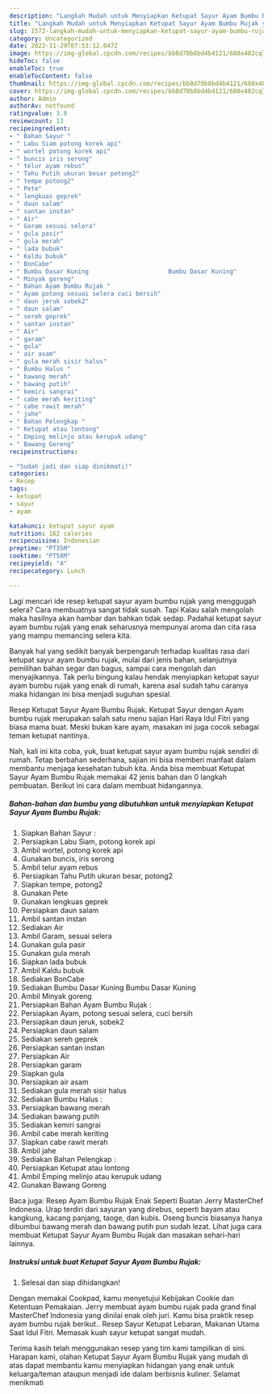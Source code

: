 ```yaml
---
description: "Langkah Mudah untuk Menyiapkan Ketupat Sayur Ayam Bumbu Rujak yang Lezat, Buat Buka Puasa}"
title: "Langkah Mudah untuk Menyiapkan Ketupat Sayur Ayam Bumbu Rujak yang Lezat, Buat Buka Puasa}"
slug: 1572-langkah-mudah-untuk-menyiapkan-ketupat-sayur-ayam-bumbu-rujak-yang-lezat-buat-buka-puasa
category: Uncategorized
date: 2022-11-29T07:53:12.647Z
image: https://img-global.cpcdn.com/recipes/bb8d70b8bd4b4121/680x482cq70/ketupat-sayur-ayam-bumbu-rujak-foto-resep-utama.jpg
hideToc: false
enableToc: true
enableTocContent: false
thumbnail: https://img-global.cpcdn.com/recipes/bb8d70b8bd4b4121/680x482cq70/ketupat-sayur-ayam-bumbu-rujak-foto-resep-utama.jpg
cover: https://img-global.cpcdn.com/recipes/bb8d70b8bd4b4121/680x482cq70/ketupat-sayur-ayam-bumbu-rujak-foto-resep-utama.jpg
author: Admin
authorAv: notfound
ratingvalue: 3.8
reviewcount: 13
recipeingredient:
- " Bahan Sayur "
- " Labu Siam potong korek api"
- " wortel potong korek api"
- " buncis iris serong"
- " telur ayam rebus"
- " Tahu Putih ukuran besar potong2"
- " tempe potong2"
- " Pete"
- " lengkuas geprek"
- " daun salam"
- " santan instan"
- " Air"
- " Garam sesuai selera"
- " gula pasir"
- " gula merah"
- " lada bubuk"
- " Kaldu bubuk"
- " BonCabe"
- " Bumbu Dasar Kuning                      Bumbu Dasar Kuning"
- " Minyak goreng"
- " Bahan Ayam Bumbu Rujak "
- " Ayam potong sesuai selera cuci bersih"
- " daun jeruk sobek2"
- " daun salam"
- " sereh geprek"
- " santan instan"
- " Air"
- " garam"
- " gula"
- " air asam"
- " gula merah sisir halus"
- " Bumbu Halus "
- " bawang merah"
- " bawang putih"
- " kemiri sangrai"
- " cabe merah keriting"
- " cabe rawit merah"
- " jahe"
- " Bahan Pelengkap "
- " Ketupat atau lontong"
- " Emping melinjo atau kerupuk udang"
- " Bawang Goreng"
recipeinstructions:

- "Sudah jadi dan siap dinikmati!"
categories:
- Resep
tags:
- ketupat
- sayur
- ayam

katakunci: ketupat sayur ayam 
nutrition: 162 calories
recipecuisine: Indonesian
preptime: "PT35M"
cooktime: "PT58M"
recipeyield: "4"
recipecategory: Lunch

---
```



Lagi mencari ide resep ketupat sayur ayam bumbu rujak yang menggugah selera? Cara membuatnya sangat tidak susah. Tapi Kalau salah mengolah maka hasilnya akan hambar dan bahkan tidak sedap. Padahal ketupat sayur ayam bumbu rujak yang enak seharusnya mempunyai aroma dan cita rasa yang mampu memancing selera kita.


Banyak hal yang sedikit banyak berpengaruh terhadap kualitas rasa dari ketupat sayur ayam bumbu rujak, mulai dari jenis bahan, selanjutnya pemilihan bahan segar dan bagus, sampai cara mengolah dan menyajikannya. Tak perlu bingung kalau hendak menyiapkan ketupat sayur ayam bumbu rujak yang enak di rumah, karena asal sudah tahu caranya maka hidangan ini bisa menjadi suguhan spesial.

Resep Ketupat Sayur Ayam Bumbu Rujak. Ketupat Sayur dengan Ayam bumbu rujak merupakan salah satu menu sajian Hari Raya Idul Fitri yang biasa mama buat. Meski bukan kare ayam, masakan ini juga cocok sebagai teman ketupat nantinya.


Nah, kali ini kita coba, yuk, buat ketupat sayur ayam bumbu rujak sendiri di rumah. Tetap berbahan sederhana, sajian ini bisa memberi manfaat dalam membantu menjaga kesehatan tubuh kita. Anda bisa membuat Ketupat Sayur Ayam Bumbu Rujak memakai 42 jenis bahan dan 0 langkah pembuatan. Berikut ini cara dalam membuat hidangannya.

<!--inarticleads1-->

##### Bahan-bahan dan bumbu yang dibutuhkan untuk menyiapkan Ketupat Sayur Ayam Bumbu Rujak:

1. Siapkan  Bahan Sayur :
1. Persiapkan  Labu Siam, potong korek api
1. Ambil  wortel, potong korek api
1. Gunakan  buncis, iris serong
1. Ambil  telur ayam rebus
1. Persiapkan  Tahu Putih ukuran besar, potong2
1. Siapkan  tempe, potong2
1. Gunakan  Pete
1. Gunakan  lengkuas geprek
1. Persiapkan  daun salam
1. Ambil  santan instan
1. Sediakan  Air
1. Ambil  Garam, sesuai selera
1. Gunakan  gula pasir
1. Gunakan  gula merah
1. Siapkan  lada bubuk
1. Ambil  Kaldu bubuk
1. Sediakan  BonCabe
1. Sediakan  Bumbu Dasar Kuning                      Bumbu Dasar Kuning
1. Ambil  Minyak goreng
1. Persiapkan  Bahan Ayam Bumbu Rujak :
1. Persiapkan  Ayam, potong sesuai selera, cuci bersih
1. Persiapkan  daun jeruk, sobek2
1. Persiapkan  daun salam
1. Sediakan  sereh geprek
1. Persiapkan  santan instan
1. Persiapkan  Air
1. Persiapkan  garam
1. Siapkan  gula
1. Persiapkan  air asam
1. Sediakan  gula merah sisir halus
1. Sediakan  Bumbu Halus :
1. Persiapkan  bawang merah
1. Sediakan  bawang putih
1. Sediakan  kemiri sangrai
1. Ambil  cabe merah keriting
1. Siapkan  cabe rawit merah
1. Ambil  jahe
1. Sediakan  Bahan Pelengkap :
1. Persiapkan  Ketupat atau lontong
1. Ambil  Emping melinjo atau kerupuk udang
1. Gunakan  Bawang Goreng


Baca juga: Resep Ayam Bumbu Rujak Enak Seperti Buatan Jerry MasterChef Indonesia. Urap terdiri dari sayuran yang direbus, seperti bayam atau kangkung, kacang panjang, taoge, dan kubis. Oseng buncis biasanya hanya dibumbui bawang merah dan bawang putih pun sudah lezat. Lihat juga cara membuat Ketupat Sayur Ayam Bumbu Rujak dan masakan sehari-hari lainnya. 

<!--inarticleads2-->

##### Instruksi untuk buat Ketupat Sayur Ayam Bumbu Rujak:


1. Selesai dan siap dihidangkan!

Dengan memakai Cookpad, kamu menyetujui Kebijakan Cookie dan Ketentuan Pemakaian. Jerry membuat ayam bumbu rujak pada grand final MasterChef Indonesia yang dinilai enak oleh juri. Kamu bisa praktik resep ayam bumbu rujak berikut.. Resep Sayur Ketupat Lebaran, Makanan Utama Saat Idul Fitri. Memasak kuah sayur ketupat sangat mudah. 

Terima kasih telah menggunakan resep yang tim kami tampilkan di sini. Harapan kami, olahan Ketupat Sayur Ayam Bumbu Rujak yang mudah di atas dapat membantu kamu menyiapkan hidangan yang enak untuk keluarga/teman ataupun menjadi ide dalam berbisnis kuliner. Selamat menikmati
